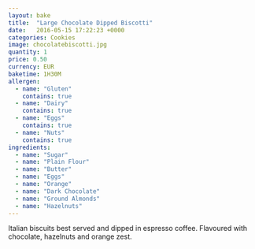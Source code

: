 ```yaml
---
layout: bake
title:  "Large Chocolate Dipped Biscotti"
date:   2016-05-15 17:22:23 +0000
categories: Cookies
image: chocolatebiscotti.jpg
quantity: 1
price: 0.50
currency: EUR
baketime: 1H30M
allergen:
  - name: "Gluten"
    contains: true
  - name: "Dairy"
    contains: true
  - name: "Eggs"
    contains: true
  - name: "Nuts"
    contains: true
ingredients:
  - name: "Sugar"
  - name: "Plain Flour"
  - name: "Butter"
  - name: "Eggs"
  - name: "Orange"
  - name: "Dark Chocolate"
  - name: "Ground Almonds"
  - name: "Hazelnuts"
---
```

Italian biscuits best served and dipped in espresso coffee. Flavoured with chocolate, hazelnuts and orange zest.
